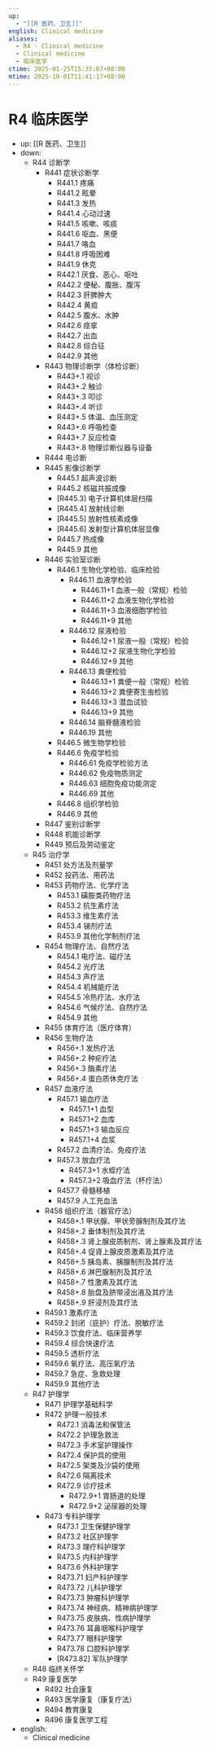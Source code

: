 ```yaml
---
up:
  - "[[R 医药、卫生]]"
english: Clinical medicine
aliases:
  - R4 - Clinical medicine
  - Clinical medicine
  - 临床医学
ctime: 2025-01-25T15:35:07+08:00
mtime: 2025-10-01T11:41:17+08:00
---
```


# R4 临床医学

- up: [[R 医药、卫生]]
- down:
	- R44 诊断学
		- R441 症状诊断学
			- R441.1 疼痛
			- R441.2 眩晕
			- R441.3 发热
			- R441.4 心动过速
			- R441.5 咳嗽、咳痰
			- R441.6 呕血、黑便
			- R441.7 咯血
			- R441.8 呼吸困难
			- R441.9 休克
			- R442.1 厌食、恶心、呕吐
			- R442.2 便秘、腹胀、腹泻
			- R442.3 肝脾肿大
			- R442.4 黄疸
			- R442.5 腹水、水肿
			- R442.6 痉挛
			- R442.7 出血
			- R442.8 综合征
			- R442.9 其他
		- R443 物理诊断学（体检诊断）
			- R443+.1 视诊
			- R443+.2 触诊
			- R443+.3 叩诊
			- R443+.4 听诊
			- R443+.5 体温、血压测定
			- R443+.6 呼吸检查
			- R443+.7 反应检查
			- R443+.8 物理诊断仪器与设备
		- R444 电诊断
		- R445 影像诊断学
			- R445.1 超声波诊断
			- R445.2 核磁共振成像
			- [R445.3] 电子计算机体层扫描
			- [R445.4] 放射线诊断
			- [R445.5] 放射性核素成像
			- [R445.6] 发射型计算机体层显像
			- R445.7 热成像
			- R445.9 其他
		- R446 实验室诊断
			- R446.1 生物化学检验、临床检验
				- R446.11 血液学检验
					- R446.11+1 血液一般（常规）检验
					- R446.11+2 血液生物化学检验
					- R446.11+3 血液细胞学检验
					- R446.11+9 其他
				- R446.12 尿液检验
					- R446.12+1 尿液一般（常规）检验
					- R446.12+2 尿液生物化学检验
					- R446.12+9 其他
				- R446.13 粪便检验
					- R446.13+1 粪便一般（常规）检验
					- R446.13+2 粪便寄生虫检验
					- R446.13+3 潜血试验
					- R446.13+9 其他
				- R446.14 脑脊髓液检验
				- R446.19 其他
			- R446.5 微生物学检验
			- R446.6 免疫学检验
				- R446.61 免疫学检验方法
				- R446.62 免疫物质测定
				- R446.63 细胞免疫功能测定
				- R446.69 其他
			- R446.8 组织学检验
			- R446.9 其他
		- R447 鉴别诊断学
		- R448 机能诊断学
		- R449 预后及劳动鉴定
	- R45 治疗学
		- R451 处方法及剂量学
		- R452 投药法、用药法
		- R453 药物疗法、化学疗法
			- R453.1 磺胺类药物疗法
			- R453.2 抗生素疗法
			- R453.3 维生素疗法
			- R453.4 锑剂疗法
			- R453.9 其他化学制剂疗法
		- R454 物理疗法、自然疗法
			- R454.1 电疗法、磁疗法
			- R454.2 光疗法
			- R454.3 声疗法
			- R454.4 机械能疗法
			- R454.5 冷热疗法、水疗法
			- R454.6 气候疗法、自然疗法
			- R454.9 其他
		- R455 体育疗法（医疗体育）
		- R456 生物疗法
			- R456+.1 发热疗法
			- R456+.2 种疟疗法
			- R456+.3 酶素疗法
			- R456+.4 蛋白质休克疗法
		- R457 血液疗法
			- R457.1 输血疗法
				- R457.1+1 血型
				- R457.1+2 血库
				- R457.1+3 输血反应
				- R457.1+4 血浆
			- R457.2 血清疗法、免疫疗法
			- R457.3 放血疗法
				- R457.3+1 水蛭疗法
				- R457.3+2 吸血疗法（杯疗法）
			- R457.7 骨髓移植
			- R457.9 人工充血法
		- R458 组织疗法（器官疗法）
			- R458+.1 甲状腺、甲状旁腺制剂及其疗法
			- R458+.2 垂体制剂及其疗法
			- R458+.3 肾上腺皮质制剂、肾上腺素及其疗法
			- R458+.4 促肾上腺皮质激素及其疗法
			- R458+.5 胰岛素、胰腺制剂及其疗法
			- R458+.6 淋巴腺制剂及其疗法
			- R458+.7 性激素及其疗法
			- R458+.8 胎盘及脐带浸出液及其疗法
			- R458+.9 肝浸剂及其疗法
		- R459.1 激素疗法
		- R459.2 封闭（庇护）疗法、脱敏疗法
		- R459.3 饮食疗法、临床营养学
		- R459.4 综合快速疗法
		- R459.5 透析疗法
		- R459.6 氧疗法、高压氧疗法
		- R459.7 急症、急救处理
		- R459.9 其他疗法
	- R47 护理学
		- R471 护理学基础科学
		- R472 护理一般技术
			- R472.1 消毒法和保管法
			- R472.2 护理急救法
			- R472.3 手术室护理操作
			- R472.4 保护具的使用
			- R472.5 架类及沙袋的使用
			- R472.6 隔离技术
			- R472.9 诊疗技术
				- R472.9+1 胃肠道的处理
				- R472.9+2 泌尿器的处理
		- R473 专科护理学
			- R473.1 卫生保健护理学
			- R473.2 社区护理学
			- R473.3 理疗科护理学
			- R473.5 内科护理学
			- R473.6 外科护理学
			- R473.71 妇产科护理学
			- R473.72 儿科护理学
			- R473.73 肿瘤科护理学
			- R473.74 神经病、精神病护理学
			- R473.75 皮肤病、性病护理学
			- R473.76 耳鼻咽喉科护理学
			- R473.77 眼科护理学
			- R473.78 口腔科护理学
			- [R473.82] 军队护理学
	- R48 临终关怀学
	- R49 康复医学
		- R492 社会康复
		- R493 医学康复（康复疗法）
		- R494 教育康复
		- R496 康复医学工程
- english:
	- Clinical medicine
